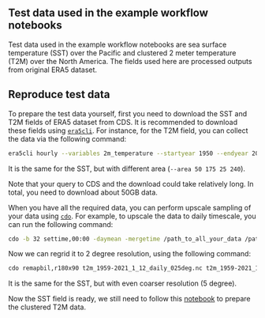 ## Test data used in the example workflow notebooks

Test data used in the example workflow notebooks are sea surface temperature (SST) over the Pacific and clustered 2 meter temperature (T2M) over the North America. The fields used here are processed outputs from original ERA5 dataset.

## Reproduce test data

To prepare the test data yourself, first you need to download the SST and T2M fields of ERA5 dataset from CDS. It is recommended to download these fields using [`era5cli`](https://era5cli.readthedocs.io/en/stable/). For instance, for the T2M field, you can collect the data via the following command:

```sh
era5cli hourly --variables 2m_temperature --startyear 1950 --endyear 2021 --area 70 225 30 300
```

It is the same for the SST, but with different area (`--area 50 175 25 240`).

Note that your query to CDS and the download could take relatively long. In total, you need to download about 50GB data.

When you have all the required data, you can perform upscale sampling of your data using [`cdo`](https://code.mpimet.mpg.de/projects/cdo/). For example, to upscale the data to daily timescale, you can run the following command:

```sh
cdo -b 32 settime,00:00 -daymean -mergetime /path_to_all_your_data /path_to_your_output_dir/t2m_1959-2021_1_12_daily_025deg.nc
```

Now we can regrid it to 2 degree resolution, using the following command:

```sh
cdo remapbil,r180x90 t2m_1959-2021_1_12_daily_025deg.nc t2m_1959-2021_1_12_daily_2deg.nc
```

It is the same for the SST, but with even coarser resolution (5 degree).

Now the SST field is ready, we still need to follow this [notebook](./prepare_test_data.ipynb) to prepare the clustered T2M data.